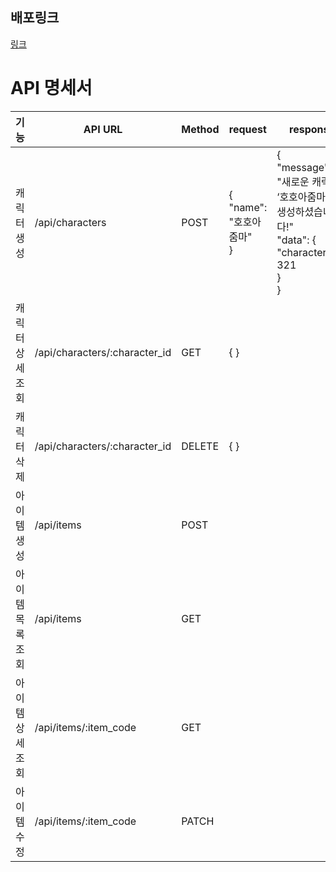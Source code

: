 ## 배포링크
[링크](http://ydh1503-sparta.store:3000/)

# API 명세서
|기능|API URL|Method|request|response|response(error)|
|---|---|---|---------------|-----------------|-----------------|
|캐릭터 생성|/api/characters|POST|{<br>"name": "호호아줌마"<br>}|{<br>  "message": "새로운 캐릭터 ‘호호아줌마’를 생성하셨습니다!"<br>  "data": {<br>    "character_id": 321<br>  }<br>}<br>|# 400 body를 입력받지 못한 경우<br>{ errorMessage: '데이터 형식이 올바르지 않습니다.' }|
|캐릭터 상세 조회|/api/characters/:character_id|GET|{ }|
|캐릭터 삭제|/api/characters/:character_id|DELETE|{ }|
|아이템 생성|/api/items|POST|
|아이템 목록 조회|/api/items|GET|
|아이템 상세 조회|/api/items/:item_code|GET|
|아이템 수정|/api/items/:item_code|PATCH|
